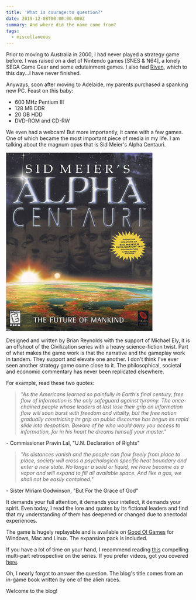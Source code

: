 ```yaml
---
title: 'What is courage:to question?'
date: 2019-12-08T00:00:00.000Z
summary: And where did the name come from?
tags:
  - miscellaneous
---
```

Prior to moving to Australia in 2000, I had never played a strategy game before. I was raised on a diet of Nintendo games \[SNES & N64], a lonely SEGA Game Gear and some edutainment games. I also had [Riven](https://en.wikipedia.org/wiki/Riven), which to this day...I have never finished.

Anyways, soon after moving to Adelaide, my parents purchased a spanking new PC. Feast on this baby:

* 600 MHz Pentium III
* 128 MB DDR
* 20 GB HDD
* DVD-ROM and CD-RW

We even had a webcam! But more importantly, it came with a few games. One of which became the most important piece of media in my life. I am talking about the magnum opus that is Sid Meier's Alpha Centauri.

![smac_cover](/static/img/smac-cover.jpg)

Designed and written by Brian Reynolds with the support of Michael Ely, it is an offshoot of the Civilization series with a heavy science-fiction twist. Part of what makes the game work is that the narrative and the gameplay work in tandem. They support and elevate one another. I don't think I've ever seen another strategy game come close to it. The philosophical, societal and economic commentary has never been replicated elsewhere.

For example, read these two quotes:

> _"As the Americans learned so painfully in Earth's final century, free flow of information is the only safeguard against tyranny. The once-chained people whose leaders at last lose their grip on information flow will soon burst with freedom and vitality, but the free nation gradually constricting its grip on public discourse has begun its rapid slide into despotism. Beware of he who would deny you access to information, for in his heart he dreams himself your master."_

\- Commissioner Pravin Lal, "U.N. Declaration of Rights"

> _"As distances vanish and the people can flow freely from place to place, society will cross a psychological specific heat boundary and enter a new state. No longer a solid or liquid, we have become as a vapor and will expand to fill all available space. And like a gas, we shall not be easily contained."_

\- Sister Miriam Godwinson, "But For the Grace of God"

It demands your full attention, it demands your intellect, it demands your spirit. Even today, I read the lore and quotes by its fictional leaders and find that my understanding of them has deepened or changed due to anectodal experiences.

The game is hugely replayable and is available on [Good Ol Games](https://www.gog.com/game/sid_meiers_alpha_centauri) for Windows, Mac and Linux. The expansion pack is included.

If you have a lot of time on your hand, I recommend reading [this](https://paeantosmac.wordpress.com/2015/02/17/introduction/) compelling multi-part retrospective on the series. If you prefer videos, got you covered [here](https://sfdebris.com/videos/games/alphacentauri.php).

Oh, I nearly forgot to answer the question. The blog's title comes from an in-game book written by one of the alien races.

Welcome to the blog!
